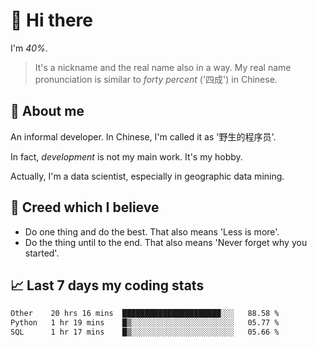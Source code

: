# 👋 Hi there

I'm *40%*.

> It's a nickname and the real name also in a way.
> My real name pronunciation is similar to *forty percent* ('四成') in Chinese.

## :speech_balloon: About me

An informal developer. In Chinese, I'm called it as '野生的程序员'.

In fact, _development_ is not my main work. It's my hobby.

Actually, I'm a data scientist, especially in geographic data mining.

## :see_no_evil: Creed which I believe

- Do one thing and do the best. That also means 'Less is more'.
- Do the thing until to the end. That also means 'Never forget why you started'.

## :chart_with_upwards_trend: Last 7 days my coding stats

<!--START_SECTION:waka-->

```txt
Other    20 hrs 16 mins  ██████████████████████░░░   88.58 %
Python   1 hr 19 mins    █▒░░░░░░░░░░░░░░░░░░░░░░░   05.77 %
SQL      1 hr 17 mins    █▒░░░░░░░░░░░░░░░░░░░░░░░   05.66 %
```

<!--END_SECTION:waka-->
